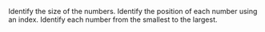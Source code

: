 Identify the size of the numbers.
Identify the position of each number using an index.
Identify each number from the smallest to the largest.